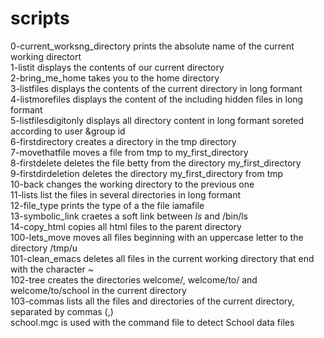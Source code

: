 # scripts 
0-current_worksng_directory prints the absolute name of the current working directort<br>
1-listit displays the contents of our current directory<br>
2-bring_me_home takes you to the home directory<br>
3-listfiles displays the contents of the current directory in long formant<br>
4-listmorefiles displays the content of the including hidden files in long formant<br>
5-listfilesdigitonly displays all directory content in long formant soreted according to user &group id<br>
6-firstdirectory creates a directory in the tmp directory<br>
7-movethatfile moves a file from tmp to my_first_directory<br>
8-firstdelete deletes the file betty from the directory my_first_directory<br>
9-firstdirdeletion deletes the directory my_first_directory from tmp<br>
10-back changes the working directory to the previous one<br>
11-lists list the files in several directories in long formant<br>
12-file_type prints the type of a the file iamafile<br>
13-symbolic_link craetes a soft link between _ls_ and /bin/ls<br>
14-copy_html copies all html files to the parent directory<br>
100-lets_move moves all files beginning with an uppercase letter to the directory /tmp/u<br>
101-clean_emacs deletes all files in the current working directory that end with the character ~<br>
102-tree creates the directories welcome/, welcome/to/ and welcome/to/school in the current directory<br>
103-commas  lists all the files and directories of the current directory, separated by commas (,)<br>
school.mgc is used with the command file to detect School data files

